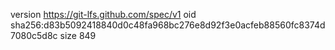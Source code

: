 version https://git-lfs.github.com/spec/v1
oid sha256:d83b5092418840d0c48fa968bc276e8d92f3e0acfeb88560fc8374d7080c5d8c
size 849
